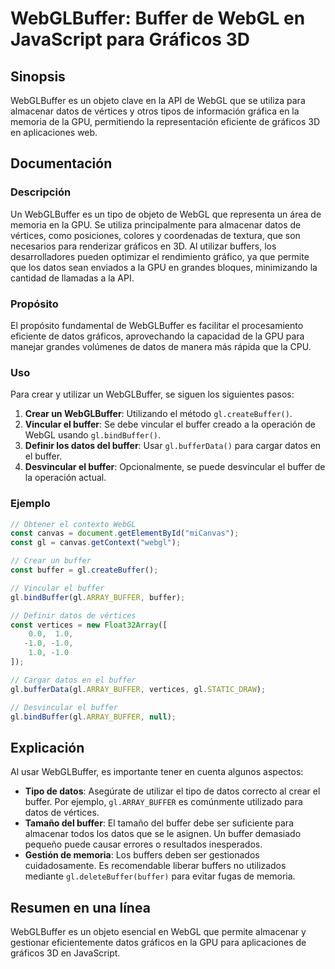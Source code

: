 <!--
Meta Description: # WebGLBuffer: Buffer de WebGL en JavaScript para Gráficos 3D ## Sinopsis WebGLBuffer es un objeto clave en la API de WebGL que se utiliza para almace...
Meta Keywords: buffer, datos, para, webglbuffer, que
-->

# WebGLBuffer: Buffer de WebGL en JavaScript para Gráficos 3D

## Sinopsis
WebGLBuffer es un objeto clave en la API de WebGL que se utiliza para almacenar datos de vértices y otros tipos de información gráfica en la memoria de la GPU, permitiendo la representación eficiente de gráficos 3D en aplicaciones web.

## Documentación
### Descripción
Un WebGLBuffer es un tipo de objeto de WebGL que representa un área de memoria en la GPU. Se utiliza principalmente para almacenar datos de vértices, como posiciones, colores y coordenadas de textura, que son necesarios para renderizar gráficos en 3D. Al utilizar buffers, los desarrolladores pueden optimizar el rendimiento gráfico, ya que permite que los datos sean enviados a la GPU en grandes bloques, minimizando la cantidad de llamadas a la API.

### Propósito
El propósito fundamental de WebGLBuffer es facilitar el procesamiento eficiente de datos gráficos, aprovechando la capacidad de la GPU para manejar grandes volúmenes de datos de manera más rápida que la CPU.

### Uso
Para crear y utilizar un WebGLBuffer, se siguen los siguientes pasos:
1. **Crear un WebGLBuffer**: Utilizando el método `gl.createBuffer()`.
2. **Vincular el buffer**: Se debe vincular el buffer creado a la operación de WebGL usando `gl.bindBuffer()`.
3. **Definir los datos del buffer**: Usar `gl.bufferData()` para cargar datos en el buffer.
4. **Desvincular el buffer**: Opcionalmente, se puede desvincular el buffer de la operación actual.

### Ejemplo
```javascript
// Obtener el contexto WebGL
const canvas = document.getElementById("miCanvas");
const gl = canvas.getContext("webgl");

// Crear un buffer
const buffer = gl.createBuffer();

// Vincular el buffer
gl.bindBuffer(gl.ARRAY_BUFFER, buffer);

// Definir datos de vértices
const vertices = new Float32Array([
    0.0,  1.0,
   -1.0, -1.0,
    1.0, -1.0
]);

// Cargar datos en el buffer
gl.bufferData(gl.ARRAY_BUFFER, vertices, gl.STATIC_DRAW);

// Desvincular el buffer
gl.bindBuffer(gl.ARRAY_BUFFER, null);
```

## Explicación
Al usar WebGLBuffer, es importante tener en cuenta algunos aspectos:
- **Tipo de datos**: Asegúrate de utilizar el tipo de datos correcto al crear el buffer. Por ejemplo, `gl.ARRAY_BUFFER` es comúnmente utilizado para datos de vértices.
- **Tamaño del buffer**: El tamaño del buffer debe ser suficiente para almacenar todos los datos que se le asignen. Un buffer demasiado pequeño puede causar errores o resultados inesperados.
- **Gestión de memoria**: Los buffers deben ser gestionados cuidadosamente. Es recomendable liberar buffers no utilizados mediante `gl.deleteBuffer(buffer)` para evitar fugas de memoria.

## Resumen en una línea
WebGLBuffer es un objeto esencial en WebGL que permite almacenar y gestionar eficientemente datos gráficos en la GPU para aplicaciones de gráficos 3D en JavaScript.
